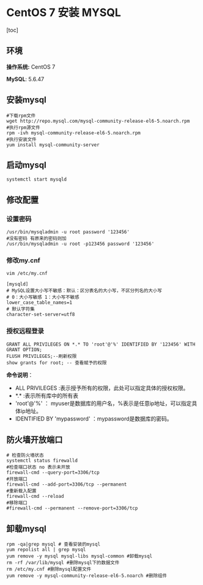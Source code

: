 # CentOS 7 安装 MYSQL 

[toc]

## 环境

**操作系统:** CentOS 7

**MySQL**: 5.6.47

## 安装mysql

```shell
#下载rpm文件
wget http://repo.mysql.com/mysql-community-release-el6-5.noarch.rpm
#执行rpm源文件
rpm -ivh mysql-community-release-el6-5.noarch.rpm
#执行安装文件
yum install mysql-community-server
```

## 启动mysql

```shell
systemctl start mysqld
```



## 修改配置

### 设置密码

```shell
/usr/bin/mysqladmin -u root password '123456' 
#没有密码 有原来的密码则加
/usr/bin/mysqladmin -u root -p123456 password '123456'
```

###  修改my.cnf

`vim /etc/my.cnf`

```properties
[mysqld]
# MySQL设置大小写不敏感：默认：区分表名的大小写，不区分列名的大小写
# 0：大小写敏感 1：大小写不敏感
lower_case_table_names=1
# 默认字符集
character-set-server=utf8
```

### 授权远程登录

```mysql
GRANT ALL PRIVILEGES ON *.* TO 'root'@'%' IDENTIFIED BY '123456' WITH GRANT OPTION;
FLUSH PRIVILEGES;--刷新权限
show grants for root; -- 查看赋予的权限
```

**命令说明**：

- ALL PRIVILEGES :表示授予所有的权限，此处可以指定具体的授权权限。
- \*.\* :表示所有库中的所有表
- 'root'@'%' ： myuser是数据库的用户名，%表示是任意ip地址，可以指定具体ip地址。
- IDENTIFIED BY 'mypassword' ：mypassword是数据库的密码。

## 防火墙开放端口

```shell
# 检查防火墙状态
systemctl status firewalld
#检查端口状态 no 表示未开放
firewall-cmd --query-port=3306/tcp 
#开放端口
firewall-cmd --add-port=3306/tcp --permanent 
#重新载入配置
firewall-cmd --reload 
#移除端口
#firewall-cmd --permanent --remove-port=3306/tcp
```



##  卸载mysql

```shell
rpm -qa|grep mysql # 查看安装的mysql
yum repolist all | grep mysql
yum remove -y mysql mysql-libs mysql-common #卸载mysql
rm -rf /var/lib/mysql #删除mysql下的数据文件
rm /etc/my.cnf #删除mysql配置文件
yum remove -y mysql-community-release-el6-5.noarch #删除组件
```

